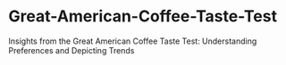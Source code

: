 # Great-American-Coffee-Taste-Test
Insights from the Great American Coffee Taste Test: Understanding Preferences and Depicting Trends
